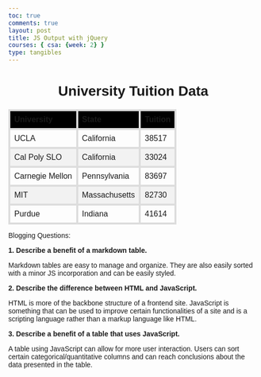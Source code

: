 ```yaml
---
toc: true
comments: true
layout: post
title: JS Output with jQuery
courses: { csa: {week: 2} }
type: tangibles
---
```


<html>
<head>
    <title>JS Output with jQuery</title>
    <!-- Load jQuery and DataTables output style and scripts -->
    <link rel="stylesheet" type="text/css" href="https://cdn.datatables.net/1.13.4/css/jquery.dataTables.min.css">
    <script type="text/javascript" language="javascript" src="https://code.jquery.com/jquery-3.6.0.min.js"></script>
    <script type="text/javascript" language="javascript" src="https://cdn.datatables.net/1.13.4/js/jquery.dataTables.min.js"></script>
    <style>
        body {
            font-family: Arial, sans-serif;
        }
        table {
            border-collapse: collapse;
            width: 80%;
            margin: auto;
            margin-top: 20px;
        }
        th, td {
            border: 4px solid #dddddd;
            text-align: left;
            padding: 8px;
        }
        th {
            background-color: #000000;
        }
        tr:nth-child(even) {
            background-color: #f2f2f2;
        }
        .table {
            width: 100%;
            margin-top: 20px;
        }
    </style>
</head>
<body>
    <h1 style="text-align: center;">University Tuition Data</h1>
    <table id="demo" class="table">
        <thead>
            <tr>
                <th>University</th>
                <th>State</th>
                <th>Tuition</th>
            </tr>
        </thead>
        <tbody>
            <tr>
                <td>UCLA</td>
                <td>California</td>
                <td>38517</td>
            </tr>
            <tr>
                <td>Cal Poly SLO</td>
                <td>California</td>
                <td>33024</td>
            </tr>
            <tr>
                <td>Carnegie Mellon</td>
                <td>Pennsylvania</td>
                <td>83697</td>
            </tr>
            <tr>
                <td>MIT</td>
                <td>Massachusetts</td>
                <td>82730</td>
            </tr>
            <tr>
                <td>Purdue</td>
                <td>Indiana</td>
                <td>41614</td>
            </tr>
        </tbody>
    </table>
    <script>
        $("#demo").DataTable();
    </script>
</body>
</html>


Blogging Questions:

**1. Describe a benefit of a markdown table.**

Markdown tables are easy to manage and organize. They are also easily sorted with a minor JS incorporation and can be easily styled.

**2. Describe the difference between HTML and JavaScript.**

HTML is more of the backbone structure of a frontend site. JavaScript is something that can be used to improve certain functionalities of a site and is a scripting language rather than a markup language like HTML.

**3. Describe a benefit of a table that uses JavaScript.**

A table using JavaScript can allow for more user interaction. Users can sort certain categorical/quantitative columns and can reach conclusions about the data presented in the table.


